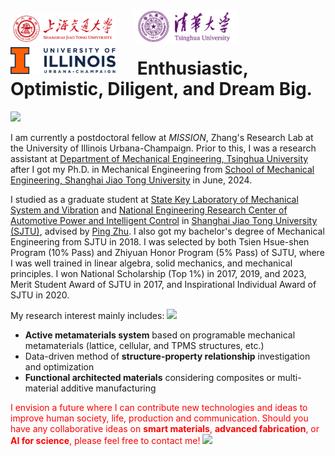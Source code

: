 # <img src='./images/SJTU.png' style='width: 6em;'>&emsp;<img src='./images/THU.png' style='width: 6em;'>&emsp;<img src='./images/Illinois.png' style='width: 6em;'>&emsp; Enthusiastic, Optimistic, Diligent, and Dream Big. 
[![](https://img.shields.io/badge/View_my_CV-Updated_2025_06-red)](./file/CV.pdf)

I am currently a postdoctoral fellow at *MISSION*, Zhang's Research Lab at the University of Illinois Urbana-Champaign. Prior to this, I was a research assistant at [Department of Mechanical Engineering, Tsinghua University](https://me.tsinghua.edu.cn/en/) after I got my Ph.D. in Mechanical Engineering from [School of Mechanical Engineering, Shanghai Jiao Tong University](https://me.sjtu.edu.cn/en/) in June, 2024.

I studied as a graduate student at [State Key Laboratory of Mechanical System and Vibration](https://msv.sjtu.edu.cn/) and [National Engineering Research Center of Automotive Power and Intelligent Control](https://me.sjtu.edu.cn/zdsys/2463.html) in [Shanghai Jiao Tong University (SJTU)](https://me.sjtu.edu.cn/en/), advised by [Ping Zhu](https://me.sjtu.edu.cn/en/FullTimeTeacher/zhuping.html). I also got my bachelor's degree of Mechanical Engineering from SJTU in 2018. I was selected by both Tsien Hsue-shen Program (10% Pass) and Zhiyuan Honor Program (5% Pass) of SJTU, where I was well trained in linear algebra, solid mechanics, and mechanical principles. I won National Scholarship (Top 1%) in 2017, 2019, and 2023, Merit Student Award of SJTU in 2017, and Inspirational Individual Award of SJTU in 2020.

My research interest mainly includes:  <a href='https://scholar.google.com/citations?user=szGICn8AAAAJ'><img src="https://img.shields.io/endpoint?logo=Google%20Scholar&url=https%3A%2F%2Fcdn.jsdelivr.net%2Fgh%2FClaude-Xu%2FWeiyunXU-acad.github.io@google-scholar-stats%2Fgs_data_shieldsio.json&labelColor=f6f6f6&color=9cf&style=flat&label=citations"></a>
- **Active metamaterials system** based on programable mechanical metamaterials (lattice, cellular, and TPMS structures, etc.)  
- Data-driven method of **structure-property relationship** investigation and optimization  
- **Functional architected materials** considering composites or multi-material additive manufacturing

<span style="color:red">I envision a future where I can contribute new technologies and ideas to improve human society, life, production and communication. Should you have any collaborative ideas on **smart materials**, **advanced fabrication**, or **AI for science**, please feel free to contact me!</span> [![](https://img.shields.io/badge/email-red)](mailto:weiyunxu@illinois.edu)

